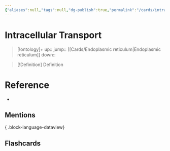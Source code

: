 ```yaml
---
{"aliases":null,"tags":null,"dg-publish":true,"permalink":"/cards/intracellular-transport/","dgPassFrontmatter":true}
---
```


# Intracellular Transport

> [!ontology]+
> up:: 
> jump:: [[Cards/Endoplasmic reticulum\|Endoplasmic reticulum]]
> down:: 

> [!Definition] Definition
> 

# Reference
- 

## Mentions

{ .block-language-dataview}

## Flashcards
